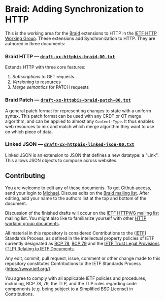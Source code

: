 # Braid: Adding Synchronization to HTTP

This is the working area for the [Braid](https://braid.news) extensions to
HTTP in the [IETF HTTP Working Group](https://httpwg.org/).  These extensions
add Synchronization to HTTP.  They are authored in three documents:

### Braid HTTP — [`draft-xx-httpbis-braid-00.txt`](https://github.com/braid-work/braid-spec/blob/master/draft-xx-httpbis-braid-00.txt)
Extends HTTP with three core features:

1. *Subscriptions* to GET requests
2. *Versioning* to resources
3. *Merge semantics* for PATCH requests


### Braid Patch — [`draft-xx-httpbis-braid-patch-00.txt`](https://github.com/braid-work/braid-spec/blob/master/draft-xx-httpbis-braid-patch-00.txt)

A general patch format for representing changes to state with a uniform
syntax.  This patch format can be used with any CRDT or OT merge algorithm,
and can be applied to almost any `Content-Type`.  It thus enables web
resources to mix and match which merge algorithm they want to use on which
piece of data.

### Linked JSON — [`draft-xx-httpbis-linked-json-00.txt`](https://github.com/braid-work/braid-spec/blob/master/draft-xx-httpbis-linked-json-00.txt)

Linked JSON is an extension to JSON that defines a new datatype: a "Link".
This allows JSON objects to compose across websites.

## Contributing

You are welcome to edit any of these documents.  To get Github access, send
your login to [Michael](mailto:toomim@gmail.com).  Discuss edits on the
[Braid mailing list](https://groups.google.com/forum/#!forum/braid-http).
After editing, add your name to the authors list at the top and bottom of the
document.

Discussion of the finished drafts will occur on the
[IETF HTTPWG mailing list](https://lists.w3.org/Archives/Public/ietf-http-wg/)
mailing list.  You might also like to familiarize yourself with other
[HTTP working group documents](https://github.com/httpwg/http-extensions/blob/master/CONTRIBUTING.md).

All material in this repository is considered Contributions to the
([IETF](https://www.ietf.org/)) Standards Process, as defined in the
intellectual property policies of IETF currently designated as
[BCP 78](https://www.rfc-editor.org/info/bcp78),
[BCP 79](https://www.rfc-editor.org/info/bcp79) and the
[IETF Trust Legal Provisions (TLP) Relating to IETF Documents](http://trustee.ietf.org/trust-legal-provisions.html).

Any edit, commit, pull request, issue, comment or other change made to this
repository constitutes Contributions to the IETF Standards Process
(https://www.ietf.org/).

You agree to comply with all applicable IETF policies and procedures,
including, BCP 78, 79, the TLP, and the TLP rules regarding code components
(e.g. being subject to a Simplified BSD License) in Contributions.
